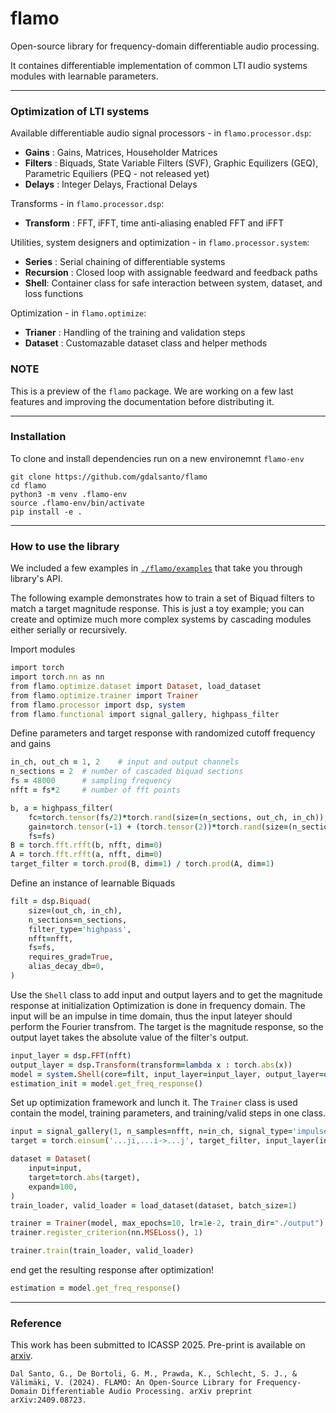 # flamo
Open-source library for frequency-domain differentiable audio processing.

It containes differentiable implementation of common LTI audio systems modules with learnable parameters.

---

### Optimization of LTI systems

Available differentiable audio signal processors - in `flamo.processor.dsp`: 
- **Gains** : Gains, Matrices, Householder Matrices
- **Filters** : Biquads, State Variable Filters (SVF), Graphic Equilizers (GEQ), Parametric Equiliers (PEQ - not released yet)
- **Delays** : Integer Delays, Fractional Delays 

Transforms  - in `flamo.processor.dsp`: 
- **Transform** : FFT, iFFT, time anti-aliasing enabled FFT and iFFT 


Utilities, system designers and optimization - in `flamo.processor.system`:
- **Series** : Serial chaining of differentiable systems 
- **Recursion** : Closed loop with assignable feedward and feedback paths
- **Shell**: Container class for safe interaction between system, dataset, and loss functions

Optimization - in `flamo.optimize`:
- **Trianer** : Handling of the training and validation steps 
- **Dataset** : Customazable dataset class and helper methods 

### NOTE 
This is a preview of the `flamo` package. We are working on a few last features and improving the documentation before distributing it.  

--- 

### Installation

To clone and install dependencies run on a new environemnt `flamo-env` 
```
git clone https://github.com/gdalsanto/flamo
cd flamo
python3 -m venv .flamo-env
source .flamo-env/bin/activate
pip install -e .
```

---

### How to use the library

We included a few examples in [`./flamo/examples`](https://github.com/gdalsanto/flamo/tree/main/flamo/examples) that take you through library's API. 

The following example demonstrates how to train a set of Biquad filters to match a target magnitude response. This is just a toy example; you can create and optimize much more complex systems by cascading modules either serially or recursively. 

Import modules 
```ruby
import torch
import torch.nn as nn
from flamo.optimize.dataset import Dataset, load_dataset
from flamo.optimize.trainer import Trainer
from flamo.processor import dsp, system
from flamo.functional import signal_gallery, highpass_filter

```
Define parameters and target response with randomized cutoff frequency and gains

```ruby
in_ch, out_ch = 1, 2    # input and output channels
n_sections = 2  # number of cascaded biquad sections
fs = 48000      # sampling frequency
nfft = fs*2     # number of fft points

b, a = highpass_filter(
    fc=torch.tensor(fs/2)*torch.rand(size=(n_sections, out_ch, in_ch)), 
    gain=torch.tensor(-1) + (torch.tensor(2))*torch.rand(size=(n_sections, out_ch, in_ch)), 
    fs=fs)
B = torch.fft.rfft(b, nfft, dim=0)
A = torch.fft.rfft(a, nfft, dim=0)
target_filter = torch.prod(B, dim=1) / torch.prod(A, dim=1)

```

Define an instance of learnable Biquads

```ruby
filt = dsp.Biquad(
    size=(out_ch, in_ch), 
    n_sections=n_sections,
    filter_type='highpass',
    nfft=nfft,
    fs=fs,
    requires_grad=True,
    alias_decay_db=0,
)   
```

Use the `Shell` class to add input and output layers and to get the magnitude response at initialization 
Optimization is done in frequency domain. The input will be an impulse in time domain, thus the input lateyer should perform the Fourier transfrom.
The target is the magnitude response, so the output layet takes the absolute value of the filter's output.  

```ruby
input_layer = dsp.FFT(nfft)
output_layer = dsp.Transform(transform=lambda x : torch.abs(x))
model = system.Shell(core=filt, input_layer=input_layer, output_layer=output_layer)    
estimation_init = model.get_freq_response()

````

Set up optimization framework and lunch it. The `Trainer` class is used contain the model, training parameters, and training/valid steps in one class. 

```ruby
input = signal_gallery(1, n_samples=nfft, n=in_ch, signal_type='impulse', fs=fs)
target = torch.einsum('...ji,...i->...j', target_filter, input_layer(input))

dataset = Dataset(
    input=input,
    target=torch.abs(target),
    expand=100,
)
train_loader, valid_loader = load_dataset(dataset, batch_size=1)

trainer = Trainer(model, max_epochs=10, lr=1e-2, train_dir="./output")
trainer.register_criterion(nn.MSELoss(), 1)

trainer.train(train_loader, valid_loader)
```
end get the resulting response after optimization! 

```ruby
estimation = model.get_freq_response()
```

---
### Reference

This work has been submitted to ICASSP 2025. Pre-print is available on [arxiv](https://arxiv.org/abs/2409.08723). 
```
Dal Santo, G., De Bortoli, G. M., Prawda, K., Schlecht, S. J., & Välimäki, V. (2024). FLAMO: An Open-Source Library for Frequency-Domain Differentiable Audio Processing. arXiv preprint arXiv:2409.08723.
```
